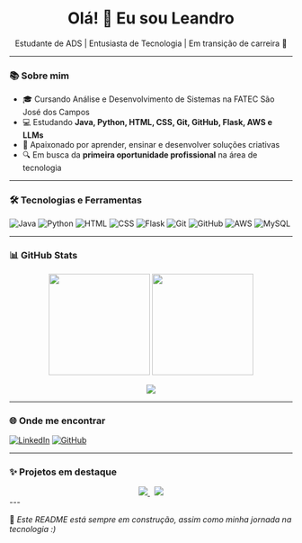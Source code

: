 <h1 align="center">Olá! 👋 Eu sou Leandro</h1>
<p align="center">Estudante de ADS | Entusiasta de Tecnologia | Em transição de carreira 🚀</p>

---

### 📚 Sobre mim
- 🎓 Cursando Análise e Desenvolvimento de Sistemas na FATEC São José dos Campos
- 💻 Estudando **Java, Python, HTML, CSS, Git, GitHub, Flask, AWS e LLMs**
- 📌 Apaixonado por aprender, ensinar e desenvolver soluções criativas
- 🔍 Em busca da **primeira oportunidade profissional** na área de tecnologia

---

### 🛠️ Tecnologias e Ferramentas
![Java](https://img.shields.io/badge/Java-ED8B00?style=for-the-badge&logo=java&logoColor=white)
![Python](https://img.shields.io/badge/Python-3776AB?style=for-the-badge&logo=python&logoColor=white)
![HTML](https://img.shields.io/badge/HTML5-E34F26?style=for-the-badge&logo=html5&logoColor=white)
![CSS](https://img.shields.io/badge/CSS3-1572B6?style=for-the-badge&logo=css3&logoColor=white)
![Flask](https://img.shields.io/badge/Flask-000000?style=for-the-badge&logo=flask&logoColor=white)
![Git](https://img.shields.io/badge/Git-F05032?style=for-the-badge&logo=git&logoColor=white)
![GitHub](https://img.shields.io/badge/GitHub-000?style=for-the-badge&logo=github&logoColor=white)
![AWS](https://img.shields.io/badge/AWS-232F3E?style=for-the-badge&logo=amazon-aws&logoColor=white)
![MySQL](https://img.shields.io/badge/MySQL-232F3E?style=for-the-badge&logo=mysql&logoColor=white)


---

### 📊 GitHub Stats

<p align="center">
  <img height="180em" src="https://github-readme-stats.vercel.app/api?username=leandrohcampos&show_icons=true&theme=aura&include_all_commits=true&count_private=true"/>
  <img height="180em" src="https://github-readme-stats.vercel.app/api/top-langs/?username=Leti-10&layout=compact&langs_count=7&theme=aura"/>
</p>
<p align="center">
  <img src="https://github-readme-streak-stats.demolab.com/?user=leandrohcampos&theme=aura&locale=pt_BR"/>
</p>

---

### 🌐 Onde me encontrar
[![LinkedIn](https://img.shields.io/badge/-LinkedIn-0A66C2?style=for-the-badge&logo=linkedin&logoColor=white)](https://www.linkedin.com/in/leandrohcampos)
[![GitHub](https://img.shields.io/badge/-GitHub-000?style=for-the-badge&logo=github&logoColor=white)](https://github.com/leandrohcampos)

---

### ✨ Projetos em destaque

<div align="center">
  <a href="https://github.com/Os-Python-On/API-OsPythonOn">
    <img src="https://github-readme-stats.vercel.app/api/pin/?username=Os-Python-On&repo=API-OsPythonOn&theme=aura" />
  </a>
  &nbsp; 
  <a href="https://github.com/Equipe-S-U-L-ADS-2-API">
    <img src="https://github-readme-stats.vercel.app/api/pin/?username=Equipe-S-U-L-ADS-2-API&repo=API&theme=aura" />
  </a>
</div>
---

📌 *Este README está sempre em construção, assim como minha jornada na tecnologia :)*
